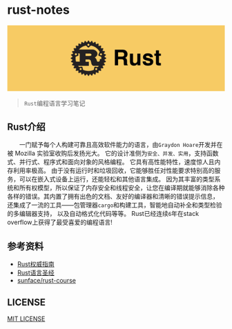 # rust-notes

<div align="center">
    <img src="./asserts/logo.png">
</div>

> `Rust`编程语言学习笔记

## Rust介绍 

&emsp;&emsp;一门赋予每个人构建可靠且高效软件能力的语言，由`Graydon Hoare`开发并在被 Mozilla 实验室收购后发扬光大。 它的设计准侧为`安全、并发、实用`，支持函数式、并行式、程序式和面向对象的风格编程。 它具有高性能特性，速度惊人且内存利用率极高。 由于没有运行时和垃圾回收，它能够胜任对性能要求特别高的服务，可以在嵌入式设备上运行，还能轻松和其他语言集成。 因为其丰富的类型系统和所有权模型，所以保证了内存安全和线程安全，让您在编译期就能够消除各种各样的错误。其内置了拥有出色的文档、友好的编译器和清晰的错误提示信息， 还集成了一流的工具——包管理器`cargo`和构建工具，智能地自动补全和类型检验的多编辑器支持， 以及自动格式化代码等等。 Rust已经连续`6`年在stack overflow上获得了最受喜爱的编程语言!

## 参考资料

* [Rust权威指南](https://www.bilibili.com/video/BV1hp4y1k7SV?spm_id_from=333.337.search-card.all.click)
* [Rust语言圣经](https://course.rs/into-rust.html)
* [sunface/rust-course](https://github.com/sunface/rust-course)

## LICENSE
[MIT LICENSE](./LICENSE)